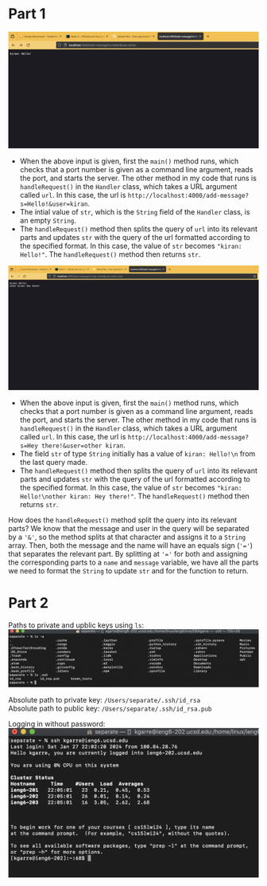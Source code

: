 # Part 1
![Image](/lab-report2-images/hello.png)

* When the above input is given, first the `main()` method runs, which checks that a port number is given as a command line argument, reads the port, and starts the server. The other method in my code that runs is `handleRequest()` in the `Handler` class, which takes a URL argument called `url`. In this case, the url is `http://localhost:4000/add-message?s=Hello!&user=kiran`. 
* The intial value of `str`, which is the `String` field of the `Handler` class, is an empty `String`. 
* The `handleRequest()` method then splits the query of `url` into its relevant parts and updates `str` with the query of the url formatted according to the specified format. In this case, the value of `str` becomes `"kiran: Hello!"`. The `handleRequest()` method then returns `str`.

![Image](/lab-report2-images/hello-hey-there.png)
* When the above input is given, first the `main()` method runs, which checks that a port number is given as a command line argument, reads the port, and starts the server. The other method in my code that runs is `handleRequest()` in the `Handler` class, which takes a URL argument called `url`. In this case, the url is `http://localhost:4000/add-message?s=Hey there!&user=other kiran`.
* The field `str` of type `String` initially has a value of `kiran: Hello!\n` from the last query made.
* The `handleRequest()` method then splits the query of `url` into its relevant parts and updates `str` with the query of the url formatted according to the specified format. In this case, the value of `str` becomes `"kiran: Hello!\nother kiran: Hey there!"`. The `handleRequest()` method then returns `str`.

How does the `handleRequest()` method split the query into its relevant parts? We know that the message and user in the query will be separated by a `'&'`, so the method splits at that character and assigns it to a `String` array. Then, both the message and the name will have an equals sign (`'='`) that separates the relevant part. By splitting at `'='` for both and assigning the corresponding parts to a `name` and `message` variable, we have all the parts we need to format the `String` to update `str` and for the function to return. 

# Part 2
Paths to private and upblic keys using `ls`:
![Image](/lab-report2-images/key_paths.png)

Absolute path to private key: `/Users/separate/.ssh/id_rsa`  
Absolute path to public key: `/Users/separate/.ssh/id_rsa.pub`

Logging in without password: 
![Image](/lab-report2-images/login-without-password.png)




